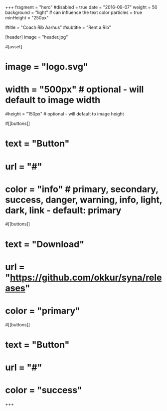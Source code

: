 +++
fragment = "hero"
#disabled = true
date = "2016-09-07"
weight = 50
background = "light" # can influence the text color
particles = true
minHeight = "250px"

#title = "Coach Rib Aarhus"
#subtitle = "Rent a Rib"

[header]
  image = "header.jpg"

#[asset]
#  image = "logo.svg"
#  width = "500px" # optional - will default to image width
  #height = "150px" # optional - will default to image height

#[[buttons]]
#  text = "Button"
#  url = "#"
#  color = "info" # primary, secondary, success, danger, warning, info, light, dark, link - default: primary

#[[buttons]]
#  text = "Download"
#  url = "https://github.com/okkur/syna/releases"
#  color = "primary"

#[[buttons]]
#  text = "Button"
#  url = "#"
#  color = "success"
+++
